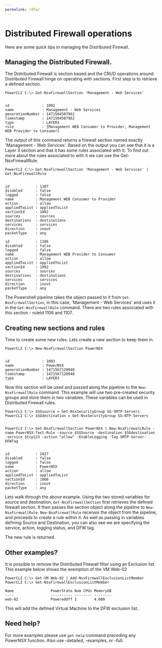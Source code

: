 ```yaml
---
permalink: /dfw/
---
```


# Distributed Firewall operations

Here are some quick tips in managing the Distributed Firewall.

## Managing the Distributed Firewall.

The Distributed Firewall is section based and the CRUD operations around Distributed Firewall hinge on operating with sections. First step is to retrieve a defined section.

```
PowerCLI C:\> Get-NsxFirewallSection 'Management - Web Services'


id               : 1092
name             : Management - Web Services
generationNumber : 1471504507962
timestamp        : 1471504507962
type             : LAYER3
rule             : {Management WEB Consumer to Provider, Management WEB Provider to Consumer}

```

The output of this command returns a firewall section named exactly 'Management - Web Services'. Based on the output you can see that it is a Layer 3 section and that it has some rules associated with it. To find out more about the rules associated to with it we can use the Get-NsxFirewallRule.


```
PowerCLI C:\> Get-NsxFirewallSection 'Management - Web Services' | Get-NsxFirewallRule


id            : 1107
disabled      : false
logged        : false
name          : Management WEB Consumer to Provider
action        : allow
appliedToList : appliedToList
sectionId     : 1092
sources       : sources
destinations  : destinations
services      : services
direction     : inout
packetType    : any

id            : 1106
disabled      : false
logged        : false
name          : Management WEB Provider to Consumer
action        : allow
appliedToList : appliedToList
sectionId     : 1092
sources       : sources
destinations  : destinations
services      : services
direction     : inout
packetType    : any

```

The Powershell pipeline takes the object passed to it from `Get-NsxFirewallSection`, in this case, 'Management - Web Services' and uses it in the `Get-NsxFirewallRule` command. There are two rules associated with this section - ruleId 1106 and 1107.



## Creating new sections and rules

Time to create some new rules. Lets create a new section to keep them in.

```
PowerCLI C:\> New-NsxFirewallSection PowerNSX


id               : 1093
name             : PowerNSX
generationNumber : 1471567128948
timestamp        : 1471567128948
type             : LAYER3
```

Now this section will be used and passed along the pipeline to the `New-NsxFirewallRule` command. This example will use two pre-created security groups and store them in two variables. These variables can be used in Distributed Firewall rules.

```
PowerCLI C:\> $SGsource = Get-NsxSecurityGroup SG-SMTP-Servers
PowerCLI C:\> $SGdestination = Get-NsxSecurityGroup SG-NTP-Servers


PowerCLI C:\> Get-NsxFirewallSection PowerNSX | New-NsxFirewalLRule -name PowerNSX-Test-Rule -source $SGSource -destination $SGdestination -service $tcp123 -action "allow" -EnableLogging -Tag SMTP-Server-DFWTag


id            : 1027
disabled      : false
logged        : false
name          : PowerNSX
action        : allow
appliedToList : appliedToList
sectionId     : 1008
direction     : inout
packetType    : any
```

Lets walk through the above example. Using the two stored variables for source and destination, `Get-NsxFirewallSection` first retrieves the defined firewall section. It then passes the section object along the pipeline to `New-NsxFirewallRule`. `New-NsxFirewallRule` receives the object from the pipeline, and proceeds to create a rule within it. As well as passing in variables defining Source and Destination, you can also see we are specifying the service, action, logging status, and DFW tag.

The new rule is returned.

## Other examples?

It is possible to remove the Distributed Firewall filter using an Exclusion list. This example below shows the exemption of the VM Web-02

```
PowerCLI C:\> Get-VM Web-02 | Add-NsxFirewallExclusionListMember
PowerCLI C:\> Get-NsxFirewallExclusionListMember

Name                 PowerState Num CPUs MemoryGB
----                 ---------- -------- --------
web-02               PoweredOff 1        4.000

```

This will add the defined Virtual Machine to the DFW exclusion list.

## Need help?

For more examples please use `get-help` command preceding any PowerNSX function. Also use -detailed, -examples, or -full.
